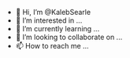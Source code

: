 - 👋 Hi, I’m @KalebSearle
- 👀 I’m interested in ...
- 🌱 I’m currently learning ...
- 💞️ I’m looking to collaborate on ...
- 📫 How to reach me ...

<!---
KalebSearle/KalebSearle is a ✨ special ✨ repository because its `README.md` (this file) appears on your GitHub profile.
You can click the Preview link to take a look at your changes.
--->
